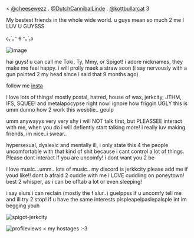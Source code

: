  < [@cheesewezz](https://github.com/cheesewezz) . [@DutchCannibalLinde](https://github.com/DutchCannibalLinde) . [@kottbullarcat](https://github.com/kottbullarcat) 3

My bestest friends in the whole wide world. u guys mean so much 2 me I LUV U GUYSSS
     
                       
૮₍´｡ᵔ ꈊ ᵔ｡`₎ა

    
   ![image](https://github.com/user-attachments/assets/622aaedb-196e-42f0-bcf2-389eb2cdfeb5)


hai guys! u can call me Toki, Ty, Mmy, or Spigot! i adore nicknames, they make me feel happy. i will prolly maek a straw soon (i say nervously with a gun pointed 2 my head since i said that 9 months ago)


follow me [insta](https://www.instagram.com/notemdude/)

i love lots of things! mostly postal, hatred, house of wax, jerkcity, JTHM, IFS, SQUEE! and metalapocypse right now! ignore how friggin UGLY this is umm dunno how 2 work this wesbtie.. geulp

umm anywayys very very shy i will NOT talk first, but PLEASSEE interact with me, when you do i will defiently start talking more! i really luv making friends, im nice..i swear..

hypersexual, dyslexic and mentally ill, i only state this 4 the people uncomfortable with that kind of shit because i cant control a lot of things. Please dont interact if you are uncomfy! i dont want you 2 be

i love music...umm.. lots of music.. my discord is jerkkcity please add me if youd like!! dont b afraid 2 cuddle with me i LOVE cuddling on poneytown! best 2 whisper, as i can be offtab a lot or even sleeping!

i say slurs i can reclain (mostly the f slur..) guelppss if u uncomfy tell me and ill try 2 stop! if u have the same interests plspleapelpaslepalsple int im begging youh


![spigot-jerkcity](https://github.com/user-attachments/assets/15632594-bd3b-4d1e-b8d4-7ab62f8ebcb3)

![profileviews](https://komarev.com/ghpvc/?username=Welcome2Paradise&color=ff69b4)  < my hostages :-3
